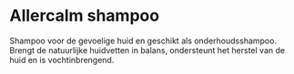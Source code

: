 # Allercalm shampoo

Shampoo voor de gevoelige huid en geschikt als onderhoudsshampoo. Brengt de natuurlijke huidvetten in balans, ondersteunt het herstel van de huid en is vochtinbrengend.
